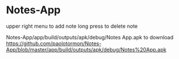 # Notes-App

upper right menu to add note
long press to delete note

Notes-App/app/build/outputs/apk/debug/Notes App.apk to download
https://github.com/paolotormon/Notes-App/blob/master/app/build/outputs/apk/debug/Notes%20App.apk



